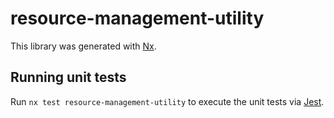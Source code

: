 # resource-management-utility

This library was generated with [Nx](https://nx.dev).

## Running unit tests

Run `nx test resource-management-utility` to execute the unit tests via [Jest](https://jestjs.io).
